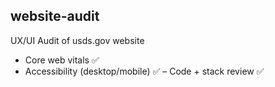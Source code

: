## website-audit
UX/UI Audit of usds.gov website

- Core web vitals ✅
- Accessibility (desktop/mobile) ✅
– Code + stack review ✅
